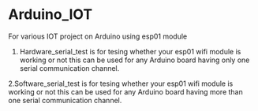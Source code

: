 # Arduino_IOT
For various IOT project on Arduino using esp01 module

1. Hardware_serial_test is for tesing whether your esp01 wifi module is working or not this can be used for any Arduino board having only one serial communication channel.

2.Software_serial_test is for tesing whether your esp01 wifi module is working or not this can be used for any Arduino board having more than one serial communication channel.

